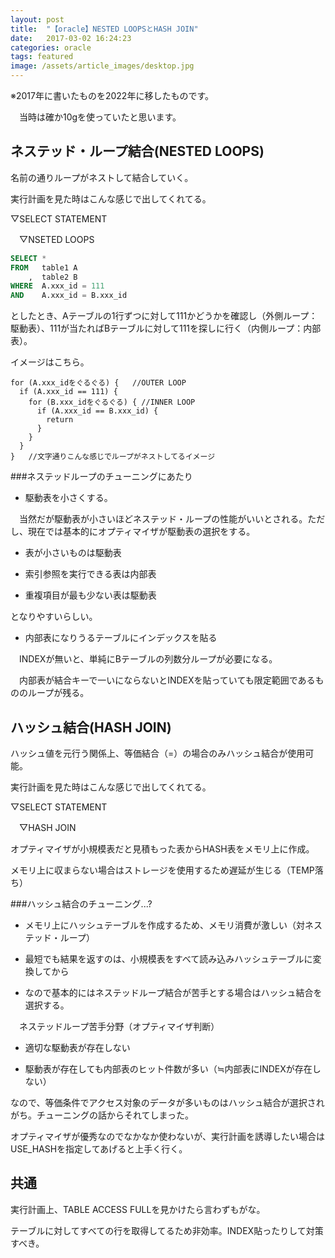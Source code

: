 ```yaml
---
layout: post
title:  "【oracle】NESTED LOOPSとHASH JOIN"
date:   2017-03-02 16:24:23
categories: oracle
tags: featured
image: /assets/article_images/desktop.jpg
---
```

※2017年に書いたものを2022年に移したものです。

　当時は確か10gを使っていたと思います。

## ネステッド・ループ結合(NESTED LOOPS)

名前の通りループがネストして結合していく。

実行計画を見た時はこんな感じで出してくれてる。

▽SELECT STATEMENT

　▽NSETED LOOPS

```SQL
SELECT *
FROM   table1 A
    ,  table2 B
WHERE  A.xxx_id = 111
AND    A.xxx_id = B.xxx_id
```

としたとき、Aテーブルの1行ずつに対して111かどうかを確認し（外側ループ：駆動表）、111が当たればBテーブルに対して111を探しに行く（内側ループ：内部表）。

イメージはこちら。
```
for (A.xxx_idをぐるぐる) {   //OUTER LOOP
  if (A.xxx_id == 111) {
    for (B.xxx_idをぐるぐる) { //INNER LOOP
      if (A.xxx_id == B.xxx_id) {
        return
      }
    }
  }
}   //文字通りこんな感じでループがネストしてるイメージ
```
###ネステッドループのチューニングにあたり

- 駆動表を小さくする。

　当然だが駆動表が小さいほどネステッド・ループの性能がいいとされる。ただし、現在では基本的にオプティマイザが駆動表の選択をする。

  * 表が小さいものは駆動表

  * 索引参照を実行できる表は内部表

  * 重複項目が最も少ない表は駆動表

  となりやすいらしい。

- 内部表になりうるテーブルにインデックスを貼る

　INDEXが無いと、単純にBテーブルの列数分ループが必要になる。

　内部表が結合キーで一いにならないとINDEXを貼っていても限定範囲であるもののループが残る。


## ハッシュ結合(HASH JOIN)

ハッシュ値を元行う関係上、等価結合（=）の場合のみハッシュ結合が使用可能。

実行計画を見た時はこんな感じで出してくれてる。

▽SELECT STATEMENT

　▽HASH JOIN

オプティマイザが小規模表だと見積もった表からHASH表をメモリ上に作成。

メモリ上に収まらない場合はストレージを使用するため遅延が生じる（TEMP落ち）

###ハッシュ結合のチューニング...?

- メモリ上にハッシュテーブルを作成するため、メモリ消費が激しい（対ネステッド・ループ）

- 最短でも結果を返すのは、小規模表をすべて読み込みハッシュテーブルに変換してから

- なので基本的にはネステッドループ結合が苦手とする場合はハッシュ結合を選択する。

　ネステッドループ苦手分野（オプティマイザ判断）

  * 適切な駆動表が存在しない

  * 駆動表が存在しても内部表のヒット件数が多い（≒内部表にINDEXが存在しない）

なので、等価条件でアクセス対象のデータが多いものはハッシュ結合が選択されがち。チューニングの話からそれてしまった。

オプティマイザが優秀なのでなかなか使わないが、実行計画を誘導したい場合はUSE_HASHを指定してあげると上手く行く。

## 共通

実行計画上、TABLE ACCESS FULLを見かけたら言わずもがな。

テーブルに対してすべての行を取得してるため非効率。INDEX貼ったりして対策すべき。
